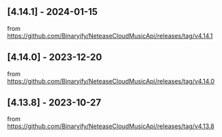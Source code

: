 ## [4.14.1] - 2024-01-15

from https://github.com/Binaryify/NeteaseCloudMusicApi/releases/tag/v4.14.1

## [4.14.0] - 2023-12-20

from https://github.com/Binaryify/NeteaseCloudMusicApi/releases/tag/v4.14.0

## [4.13.8] - 2023-10-27

from https://github.com/Binaryify/NeteaseCloudMusicApi/releases/tag/v4.13.8
